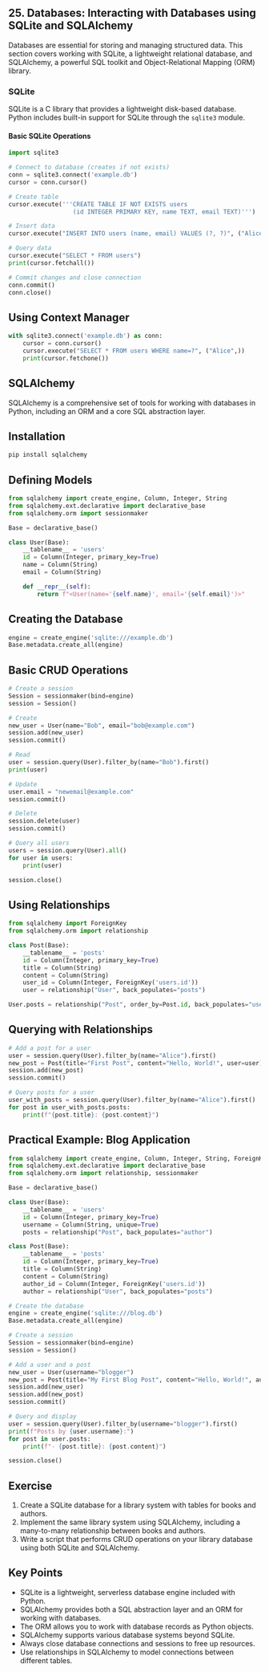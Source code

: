 
## 25. Databases: Interacting with Databases using SQLite and SQLAlchemy 

Databases are essential for storing and managing structured data. This section covers working with SQLite, a lightweight relational database, and SQLAlchemy, a powerful SQL toolkit and Object-Relational Mapping (ORM) library. 

### SQLite 

SQLite is a C library that provides a lightweight disk-based database. Python includes built-in support for SQLite through the `sqlite3` module. 

#### Basic SQLite Operations 

```python
import sqlite3

# Connect to database (creates if not exists)
conn = sqlite3.connect('example.db')
cursor = conn.cursor()

# Create table
cursor.execute('''CREATE TABLE IF NOT EXISTS users
                  (id INTEGER PRIMARY KEY, name TEXT, email TEXT)''')

# Insert data
cursor.execute("INSERT INTO users (name, email) VALUES (?, ?)", ("Alice", "alice@example.com"))

# Query data
cursor.execute("SELECT * FROM users")
print(cursor.fetchall())

# Commit changes and close connection
conn.commit()
conn.close()
```

## Using Context Manager

```python
with sqlite3.connect('example.db') as conn:
    cursor = conn.cursor()
    cursor.execute("SELECT * FROM users WHERE name=?", ("Alice",))
    print(cursor.fetchone())
```

## SQLAlchemy

SQLAlchemy is a comprehensive set of tools for working with databases in Python, including an ORM and a core SQL abstraction layer.

## Installation

```bash
pip install sqlalchemy
```

## Defining Models

```python
from sqlalchemy import create_engine, Column, Integer, String
from sqlalchemy.ext.declarative import declarative_base
from sqlalchemy.orm import sessionmaker

Base = declarative_base()

class User(Base):
    __tablename__ = 'users'
    id = Column(Integer, primary_key=True)
    name = Column(String)
    email = Column(String)

    def __repr__(self):
        return f"<User(name='{self.name}', email='{self.email}')>"
```

## Creating the Database

```python
engine = create_engine('sqlite:///example.db')
Base.metadata.create_all(engine)
```

## Basic CRUD Operations

```python
# Create a session
Session = sessionmaker(bind=engine)
session = Session()

# Create
new_user = User(name="Bob", email="bob@example.com")
session.add(new_user)
session.commit()

# Read
user = session.query(User).filter_by(name="Bob").first()
print(user)

# Update
user.email = "newemail@example.com"
session.commit()

# Delete
session.delete(user)
session.commit()

# Query all users
users = session.query(User).all()
for user in users:
    print(user)

session.close()
```

## Using Relationships

```python
from sqlalchemy import ForeignKey
from sqlalchemy.orm import relationship

class Post(Base):
    __tablename__ = 'posts'
    id = Column(Integer, primary_key=True)
    title = Column(String)
    content = Column(String)
    user_id = Column(Integer, ForeignKey('users.id'))
    user = relationship("User", back_populates="posts")

User.posts = relationship("Post", order_by=Post.id, back_populates="user")
```

## Querying with Relationships

```python
# Add a post for a user
user = session.query(User).filter_by(name="Alice").first()
new_post = Post(title="First Post", content="Hello, World!", user=user)
session.add(new_post)
session.commit()

# Query posts for a user
user_with_posts = session.query(User).filter_by(name="Alice").first()
for post in user_with_posts.posts:
    print(f"{post.title}: {post.content}")
```

## Practical Example: Blog Application

```python
from sqlalchemy import create_engine, Column, Integer, String, ForeignKey
from sqlalchemy.ext.declarative import declarative_base
from sqlalchemy.orm import relationship, sessionmaker

Base = declarative_base()

class User(Base):
    __tablename__ = 'users'
    id = Column(Integer, primary_key=True)
    username = Column(String, unique=True)
    posts = relationship("Post", back_populates="author")

class Post(Base):
    __tablename__ = 'posts'
    id = Column(Integer, primary_key=True)
    title = Column(String)
    content = Column(String)
    author_id = Column(Integer, ForeignKey('users.id'))
    author = relationship("User", back_populates="posts")

# Create the database
engine = create_engine('sqlite:///blog.db')
Base.metadata.create_all(engine)

# Create a session
Session = sessionmaker(bind=engine)
session = Session()

# Add a user and a post
new_user = User(username="blogger")
new_post = Post(title="My First Blog Post", content="Hello, World!", author=new_user)
session.add(new_user)
session.add(new_post)
session.commit()

# Query and display
user = session.query(User).filter_by(username="blogger").first()
print(f"Posts by {user.username}:")
for post in user.posts:
    print(f"- {post.title}: {post.content}")

session.close()
```

## Exercise

1. Create a SQLite database for a library system with tables for books and authors.
2. Implement the same library system using SQLAlchemy, including a many-to-many relationship between books and authors.
3. Write a script that performs CRUD operations on your library database using both SQLite and SQLAlchemy.

## Key Points

- SQLite is a lightweight, serverless database engine included with Python.
- SQLAlchemy provides both a SQL abstraction layer and an ORM for working with databases.
- The ORM allows you to work with database records as Python objects.
- SQLAlchemy supports various database systems beyond SQLite.
- Always close database connections and sessions to free up resources.
- Use relationships in SQLAlchemy to model connections between different tables.
